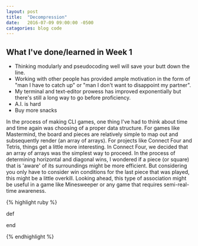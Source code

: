 ```yaml
---
layout: post
title:  "Decompression"
date:   2016-07-09 09:00:00 -0500
catagories: blog code
---
```



## What I've done/learned in Week 1
* Thinking modularly and pseudocoding well will save your butt down the line.   
* Working with other people has provided ample motivation in the form of "man I have to catch up" or "man I don't want to disappoint my partner".
* My terminal and text-editor prowess has improved exponentially but there's still a long way to go before proficiency.
* A.I. is hard
* Buy more snacks

<!--more-->

In the process of making CLI games, one thing I've had to think about time and time again was choosing of a proper data structure. For games like Mastermind, the board and pieces are relatively simple to map out and subsequently render (an array of arrays). For projects like Connect Four and Tetris, things get a little more interesting. In Connect Four, we decided that an array of arrays was the simplest way to proceed. In the process of determining horizontal and diagonal wins, I wondered if a piece (or square) that is 'aware' of its surroundings might be more efficient. But considering you only have to consider win conditions for the last piece that was played, this might be a little overkill. Looking ahead, this type of association might be useful in a game like Minesweeper or any game that requires semi-real-time awareness.  



{% highlight ruby %}

def

end

{% endhighlight %}
